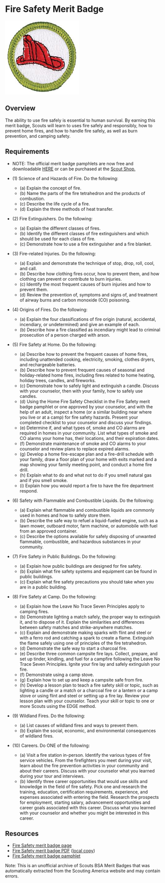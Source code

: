 

# Fire Safety Merit Badge

![Fire Safety Merit Badge](images/fire-safety-merit-badge.jpg)

## Overview



The ability to use fire safely is essential to human survival. By earning this merit badge, Scouts will learn to uses fire safely and responsibly, how to prevent home fires, and how to handle fire safely, as well as burn prevention, and camping safety.

## Requirements

* NOTE:  The official merit badge pamphlets are now free and downloadable  [HERE](https://filestore.scouting.org/filestore/Merit_Badge_ReqandRes/Pamphlets/FireSafety.pdf) or can be purchased at the [Scout Shop.](https://www.scoutshop.org/)
* (1) Science of and Hazards of Fire. Do the following:
    * (a) Explain the concept of fire.
    * (b) Name the parts of the fire tetrahedron and the products of combustion.
    * (c) Describe the life cycle of a fire.
    * (d) Explain the three methods of heat transfer.


* (2) Fire Extinguishers. Do the following:
    * (a) Explain the different classes of fires.
    * (b) Identify the different classes of fire extinguishers and which should be used for each class of fire.
    * (c) Demonstrate how to use a fire extinguisher and a fire blanket.


* (3) Fire-related Injuries. Do the following:
    * (a) Explain and demonstrate the technique of stop, drop, roll, cool, and call.
    * (b) Describe how clothing fires occur, how to prevent them, and how clothing can prevent or contribute to burn injuries.
    * (c) Identify the most frequent causes of burn injuries and how to prevent them.
    * (d) Review the prevention of, symptoms and signs of, and treatment of airway burns and carbon monoxide (CO) poisoning.


* (4) Origins of Fires. Do the following:
    * (a) Explain the four classifications of fire origin (natural, accidental, incendiary, or undetermined) and give an example of each.
    * (b) Describe how a fire classified as incendiary might lead to criminal prosecution of a person charged with arson.


* (5) Fire Safety at Home. Do the following:
    * (a) Describe how to prevent the frequent causes of home fires, including unattended cooking, electricity, smoking, clothes dryers, and rechargeable batteries.
    * (b) Describe how to prevent frequent causes of seasonal and holiday-related home fires, including fires related to home heating, holiday trees, candles, and fireworks.
    * (c) Demonstrate how to safely light and extinguish a candle. Discuss with your counselor, then with your family, how to safely use candles.
    * (d) Using the Home Fire Safety Checklist in the Fire Safety merit badge pamphlet or one approved by your counselor, and with the help of an adult, inspect a home (or a similar building near where you live or at a camp) for fire safety hazards. Present your completed checklist to your counselor and discuss your findings.
    * (e) Determine if, and what types of, smoke and CO alarms are required in homes in your community. List what types of smoke and CO alarms your home has, their locations, and their expiration dates.
    * (f) Demonstrate maintenance of smoke and CO alarms to your counselor and review plans to replace expired alarms.
    * (g) Develop a home fire-escape plan and a fire-drill schedule with your family, draw a floor plan of your home with exits marked and a map showing your family meeting point, and conduct a home fire drill.
    * (h) Explain what to do and what not to do if you smell natural gas and if you smell smoke.
    * (i) Explain how you would report a fire to have the fire department respond.


* (6) Safety with Flammable and Combustible Liquids. Do the following:
    * (a) Explain what flammable and combustible liquids are commonly used in homes and how to safely store them.
    * (b) Describe the safe way to refuel a liquid-fueled engine, such as a lawn mower, outboard motor, farm machine, or automobile with fuel from an approved container.
    * (c) Describe the options available for safely disposing of unwanted flammable, combustible, and hazardous substances in your community.


* (7) Fire Safety in Public Buildings. Do the following:
    * (a) Explain how public buildings are designed for fire safety.
    * (b) Explain what fire safety systems and equipment can be found in public buildings.
    * (c) Explain what fire safety precautions you should take when you are in a public building.


* (8) Fire Safety at Camp. Do the following:
    * (a) Explain how the Leave No Trace Seven Principles apply to camping fires.
    * (b) Demonstrate lighting a match safely, the proper way to extinguish it, and to dispose of it. Explain the similarities and differences between safety matches and strike-anywhere matches.
    * (c) Explain and demonstrate making sparks with flint and steel or with a ferro rod and catching a spark to create a flame. Extinguish the flame safely using one of principles of the fire tetrahedron.
    * (d) Demonstrate the safe way to start a charcoal fire.
    * (e) Describe three common campsite fire lays. Collect, prepare, and set up tinder, kindling, and fuel for a campfire following the Leave No Trace Seven Principles. Ignite your fire lay and safely extinguish your fire.
    * (f) Demonstrate using a camp stove.
    * (g) Explain how to set up and keep a campsite safe from fire.
    * (h) Develop a lesson plan to teach a fire safety skill or topic, such as lighting a candle or a match or a charcoal fire or a lantern or a camp stove or using flint and steel or setting up a fire lay. Review your lesson plan with your counselor. Teach your skill or topic to one or more Scouts using the EDGE method.


* (9) Wildland Fires. Do the following:
    * (a) List causes of wildland fires and ways to prevent them.
    * (b) Explain the social, economic, and environmental consequences of wildland fires.


* (10) Careers. Do ONE of the following:
    * (a) Visit a fire station in-person. Identify the various types of fire service vehicles. From the firefighters you meet during your visit, learn about the fire prevention activities in your community and about their careers. Discuss with your counselor what you learned during your tour and interviews.
    * (b) Identify three career opportunities that would use skills and knowledge in the field of fire safety. Pick one and research the training, education, certification requirements, experience, and expenses associated with entering the field. Research the prospects for employment, starting salary, advancement opportunities and career goals associated with this career. Discuss what you learned with your counselor and whether you might be interested in this career.




## Resources

- [Fire Safety merit badge page](https://www.scouting.org/merit-badges/fire-safety/)
- [Fire Safety merit badge PDF](https://filestore.scouting.org/filestore/Merit_Badge_ReqandRes/Pamphlets/FireSafety.pdf) ([local copy](files/fire-safety-merit-badge.pdf))
- [Fire Safety merit badge pamphlet](https://www.scoutshop.org/fire-safety-merit-badge-pamphlet-662386.html)

Note: This is an unofficial archive of Scouts BSA Merit Badges that was automatically extracted from the Scouting America website and may contain errors.